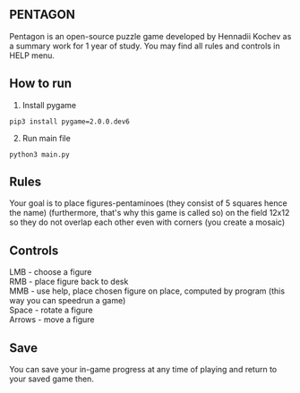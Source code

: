 PENTAGON
---------------------
Pentagon is an open-source puzzle game developed by Hennadii Kochev as a summary work for 1 year of study.
You may find all rules and controls in HELP menu.

How to run
-----------
1. Install pygame
```
pip3 install pygame=2.0.0.dev6        
```
2. Run main file
```
python3 main.py       
```

Rules
---------------------
Your goal is to place figures-pentaminoes (they consist of 5 squares hence the name) (furthermore, that's why
this game is called so) on the field 12x12 so they do not overlap each other even with corners (you create a
mosaic)

Controls 
---------------------
LMB - choose a figure  
RMB - place figure back to desk  
MMB - use help, place chosen figure on place, computed by program (this way you can speedrun a game)  
Space - rotate a figure  
Arrows - move a figure   

Save
------------
You can save your in-game progress at any time of playing and return to your saved game then.
